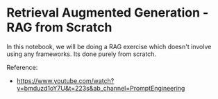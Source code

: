 # Retrieval Augmented Generation - RAG from Scratch

In this notebook, we will be doing a RAG exercise which doesn't involve using any frameworks. Its done purely from scratch. 

Reference: 
- https://www.youtube.com/watch?v=bmduzd1oY7U&t=223s&ab_channel=PromptEngineering     
